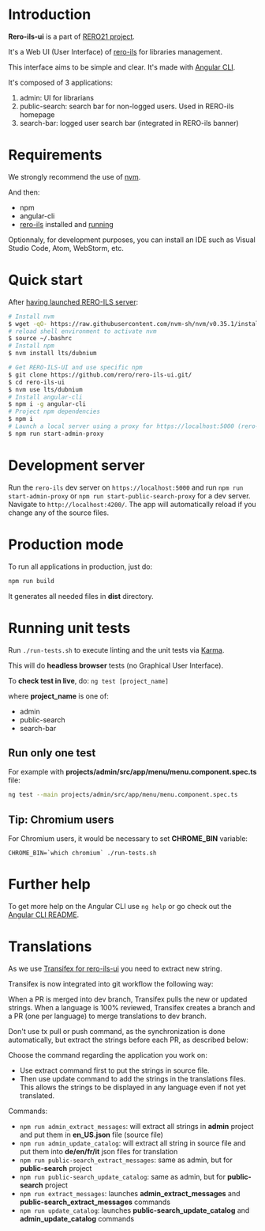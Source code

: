 # Introduction

**Rero-ils-ui** is a part of [RERO21 project](https://rero21.ch/about/).

It's a Web UI (User Interface) of [rero-ils](https://ils.test.rero.ch/) for libraries management.

This interface aims to be simple and clear. It's made with [Angular CLI](https://github.com/angular/angular-cli).

It's composed of 3 applications:

1. admin: UI for librarians
2. public-search: search bar for non-logged users. Used in RERO-ils homepage
3. search-bar: logged user search bar (integrated in RERO-ils banner)

# Requirements

We strongly recommend the use of [nvm](https://github.com/nvm-sh/nvm).

And then:

  * npm
  * angular-cli
  * [rero-ils](https://github.com/rero/rero-ils/blob/master/INSTALL.rst) installed and [running](https://github.com/rero/rero-ils/blob/master/INSTALL.rst#running)

Optionnaly, for development purposes, you can install an IDE such as Visual Studio Code, Atom, WebStorm, etc.

# Quick start

After [having launched RERO-ILS server](https://github.com/rero/rero-ils/blob/master/INSTALL.rst#running):

```bash
# Install nvm
$ wget -qO- https://raw.githubusercontent.com/nvm-sh/nvm/v0.35.1/install.sh | bash
# reload shell environment to activate nvm
$ source ~/.bashrc
# Install npm
$ nvm install lts/dubnium

# Get RERO-ILS-UI and use specific npm
$ git clone https://github.com/rero/rero-ils-ui.git/
$ cd rero-ils-ui
$ nvm use lts/dubnium
# Install angular-cli
$ npm i -g angular-cli
# Project npm dependencies
$ npm i
# Launch a local server using a proxy for https://localhost:5000 (rero-ils server)
$ npm run start-admin-proxy
```

# Development server

Run the `rero-ils` dev server on `https://localhost:5000` and run `npm run start-admin-proxy` or `npm run start-public-search-proxy` for a dev server. Navigate to `http://localhost:4200/`. The app will automatically reload if you change any of the source files.

# Production mode

To run all applications in production, just do:

```bash
npm run build
```

It generates all needed files in **dist** directory.

# Running unit tests

Run `./run-tests.sh` to execute linting and the unit tests via [Karma](https://karma-runner.github.io).

This will do **headless browser** tests (no Graphical User Interface).

To **check test in live**, do: `ng test [project_name]`

where **project\_name** is one of:

  * admin
  * public-search
  * search-bar

## Run only one test

For example with **projects/admin/src/app/menu/menu.component.spec.ts** file:

```bash
ng test --main projects/admin/src/app/menu/menu.component.spec.ts
```

## Tip: Chromium users

For Chromium users, it would be necessary to set **CHROME\_BIN** variable:

```
CHROME_BIN=`which chromium` ./run-tests.sh
```

# Further help

To get more help on the Angular CLI use `ng help` or go check out the [Angular CLI README](https://github.com/angular/angular-cli/blob/master/README.md).

# Translations

As we use [Transifex for rero-ils-ui](https://www.transifex.com/rero/rero-ils-ui/) you need to extract new string.

Transifex is now integrated into git workflow the following way:

When a PR is merged into dev branch, Transifex pulls the new or updated strings.
When a language is 100% reviewed, Transifex creates a branch and a PR (one per language) to merge translations to dev branch.

Don't use tx pull or push command, as the synchronization is done automatically, but extract the strings before each PR, as described below:

Choose the command regarding the application you work on:
* Use extract command first to put the strings in source file.
* Then use update command to add the strings in the translations files. This allows the strings to be displayed in any language even if not yet translated.

Commands:

  * `npm run admin_extract_messages`: will extract all strings in **admin** project and put them in **en\_US.json** file (source file)
  * `npm run admin_update_catalog`: will extract all string in source file and put them into **de/en/fr/it** json files for translation
  * `npm run public-search_extract_messages`: same as admin, but for **public-search** project
  * `npm run public-search_update_catalog`: same as admin, but for **public-search** project
  * `npm run extract_messages`: launches **admin\_extract\_messages** and **public-search\_extract\_messages** commands
  * `npm run update_catalog`: launches **public-search\_update\_catalog** and **admin\_update\_catalog** commands

